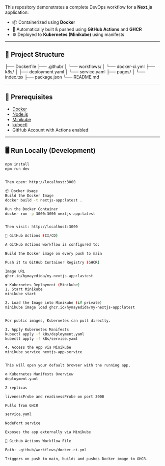 This repository demonstrates a complete DevOps workflow for a **Next.js** application:

- 📦 Containerized using **Docker**
- 🔄 Automatically built & pushed using **GitHub Actions** and **GHCR**
- ☸️ Deployed to **Kubernetes (Minikube)** using manifests

---

## 📁 Project Structure

├── Dockerfile
├── .github/
│ └── workflows/
│ └── docker-ci.yml
├── k8s/
│ ├── deployment.yaml
│ └── service.yaml
├── pages/
│ └── index.tsx
├── package.json
└── README.md


---

## 🧰 Prerequisites

- [Docker](https://www.docker.com/)
- [Node.js](https://nodejs.org/)
- [Minikube](https://minikube.sigs.k8s.io/)
- [kubectl](https://kubernetes.io/docs/tasks/tools/)
- GitHub Account with Actions enabled

---

## 🖥️ Run Locally (Development)

```bash
npm install
npm run dev


Then open: http://localhost:3000

📦 Docker Usage
Build the Docker Image
docker build -t nextjs-app:latest .

Run the Docker Container
docker run -p 3000:3000 nextjs-app:latest


Then visit: http://localhost:3000

🤖 GitHub Actions (CI/CD)

A GitHub Actions workflow is configured to:

Build the Docker image on every push to main

Push it to GitHub Container Registry (GHCR)

Image URL
ghcr.io/hymayedida/my-nextjs-app:lastest 

☸️ Kubernetes Deployment (Minikube)
1. Start Minikube
minikube start

2. Load the Image into Minikube (if private)
minikube image load ghcr.io/hymayedida/my-nextjs-app:latest


For public images, Kubernetes can pull directly.

3. Apply Kubernetes Manifests
kubectl apply -f k8s/deployment.yaml
kubectl apply -f k8s/service.yaml

4. Access the App via Minikube
minikube service nextjs-app-service


This will open your default browser with the running app.

⚙️ Kubernetes Manifests Overview
deployment.yaml

2 replicas

livenessProbe and readinessProbe on port 3000

Pulls from GHCR

service.yaml

NodePort service

Exposes the app externally via Minikube

📄 GitHub Actions Workflow File

Path: .github/workflows/docker-ci.yml

Triggers on push to main, builds and pushes Docker image to GHCR.
